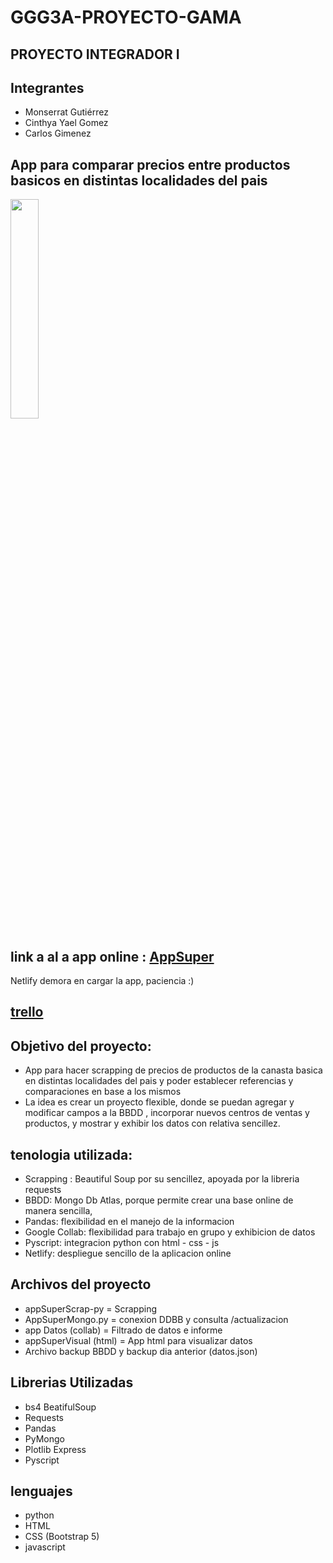 # GGG3A-PROYECTO-GAMA
## PROYECTO INTEGRADOR I
## Integrantes

- Monserrat Gutiérrez
- Cinthya Yael Gomez
- Carlos Gimenez

## App para comparar precios entre productos basicos en distintas localidades del pais

<img src="https://i.ibb.co/XpwtM47/image.png" width=30% height=30%> 

## link a al a app online : [AppSuper](https://splendorous-chebakia-4e472b.netlify.app/)
Netlify demora en cargar la app, paciencia :)

## [trello](https://trello.com/w/ggg3proyectogama)

## Objetivo del proyecto:

- App para hacer scrapping de precios de productos de la canasta basica en distintas localidades del pais y poder establecer referencias y comparaciones en base a los mismos
- La idea es crear un proyecto flexible, donde se puedan agregar y modificar campos a la BBDD , incorporar nuevos centros de ventas y productos, y mostrar y exhibir los datos con relativa sencillez.

## tenologia utilizada:

- Scrapping : Beautiful Soup por su sencillez, apoyada por la libreria requests
- BBDD: Mongo Db Atlas, porque permite crear una base online de manera sencilla, 
- Pandas: flexibilidad en el manejo de la informacion 
- Google Collab: flexibilidad para trabajo en grupo y exhibicion de datos
- Pyscript: integracion python con html - css - js
- Netlify: despliegue sencillo de la aplicacion online


## Archivos del proyecto

- appSuperScrap-py = Scrapping
- AppSuperMongo.py = conexion DDBB y consulta /actualizacion
- app Datos (collab) = Filtrado de datos e informe
- appSuperVisual (html) =  App html para visualizar datos
- Archivo backup BBDD y backup dia anterior (datos.json)


## Librerias Utilizadas
- bs4 BeatifulSoup
- Requests
- Pandas
- PyMongo
- Plotlib Express
- Pyscript

## lenguajes
- python
- HTML
- CSS (Bootstrap 5)
- javascript



